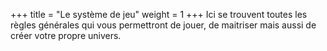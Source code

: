 +++
title = "Le système de jeu"
weight = 1
+++
Ici se trouvent toutes les règles générales qui vous permettront de jouer, de maitriser mais aussi de créer votre propre univers.
